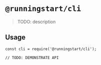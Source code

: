 # `@runningstart/cli`

> TODO: description

## Usage

```
const cli = require('@runningstart/cli');

// TODO: DEMONSTRATE API
```

